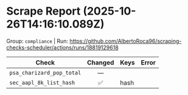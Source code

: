 # Scrape Report (2025-10-26T14:16:10.089Z)

Group: `compliance`  |  Run: https://github.com/AlbertoRoca96/scraping-checks-scheduler/actions/runs/18819129618

| Check | Changed | Keys | Error |
|---|:---:|:--|:--|
| `psa_charizard_pop_total` | — |  |  |
| `sec_aapl_8k_list_hash` | ✅ | hash |  |
